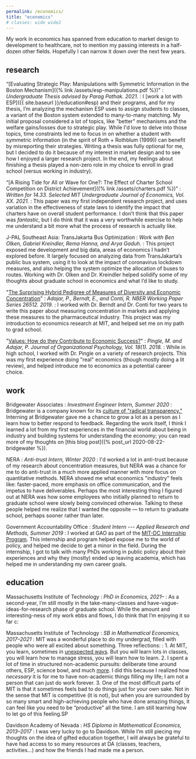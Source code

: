 ```yaml
---
permalink: /economics/
title: "economics"
# classes: wide wide2
---
```


My work in economics has spanned from education to market design to development to healthcare, not to mention my passing interests in a half-dozen other fields. Hopefully I can narrow it down over the next few years.

## research

“[Evaluating Strategic Play: Manipulations with Symmetric Information in the Boston Mechanism]({% link /assets/esp-manipulations.pdf %})"
: *Undergraduate Thesis advised by Parag Pathak. 2021.*
: I [work a lot with ESP]({{ site.baseurl }}/education#esp) and their programs, and for my thesis, I’m analyzing the mechanism ESP uses to assign students to classes, a variant of the Boston system extended to many-to-many matching. My initial proposal considered a lot of topics, like "better" mechanisms and the welfare gains/losses due to strategic play. While I'd love to delve into those topics, time constraints led me to focus in on whether a student with symmetric information (in the spirit of Roth + Rothblum (1999)) can benefit by misreporting their strategies. Writing a thesis was fully optional for me, but I decided to do it because of my interest in market design and to see how I enjoyed a larger research project. In the end, my feelings about finishing a thesis played a non-zero role in my choice to enroll in grad school (versus working in industry).

“[A Rising Tide for All or Wave for One?: The Effect of Charter School Competition on District Achievement]({% link /assets/charters.pdf %})”
: *Written for 14.33. Selected MIT Undergraduate Journal of Economics, Vol. XX. 2021.*
: This paper was my first independent research project, and uses variation in the effectiveness of state laws to identify the impact that charters have on overall student performance. I don’t think that this paper was *fantastic*, but I do think that it was a very worthwhile exercise to help me understand a bit more what the process of research is actually like. 

J-PAL Southeast Asia: TransJakarta Bus Optimization
: *Work with Ben Olken, Gabriel Kreindler, Rema Hanna, and Arya Gaduh.*
: This project exposed me development and big data, areas of economics I hadn’t explored before. It largely focused on analyzing data from TransJakarta’s public bus system, using it to look at the impact of coronavirus lockdown measures, and also helping the system optimize the allocation of buses to routes. Working with Dr. Olken and Dr. Kreindler helped solidify some of my thoughts about graduate school in economics and what I’d like to study.

"[The Surprising Hybrid Pedigree of Measures of Diversity and Economic Concentration](https://www.nber.org/papers/w26512.pdf)"
: *Adajar, P., Berndt, E., and Conti, R. NBER Working Paper Series 26512. 2019.*
: I worked with Dr. Berndt and Dr. Conti for two years to write this paper about measuring concentration in markets and applying these measures to the pharmaceutical industry. This project was my introduction to economics research at MIT, and helped set me on my path to grad school.

"[Values: How do they Contribute to Economic Success?](http://www.na-businesspress.com/JOP/JOP18-1/PingleM_18_1.pdf)"
: *Pingle, M. and Adajar, P. Journal of Organizational Psychology, Vol. 18(1). 2018.*
: While in high school, I worked with Dr. Pingle on a variety of research projects. This was my first experience doing "real" economics (though mostly doing a lit review), and helped introduce me to economics as a potential career choice.

## work
Bridgewater Associates
: *Investment Engineer Intern, Summer 2020*
: Bridgewater is a company known for its [culture of "radical transparency."](https://www.bridgewater.com/media-archive/culture/) Interning at Bridgewater gave me a chance to grow a lot as a person as I learn how to better respond to feedback. Regarding the work itself, I think I learned a lot from my first experiences in the financial world about being in industry and building systems for understanding the economy; you can read more of my thoughts on [this blog post]({% post_url 2020-08-22-bridgewater %}).

NERA
: *Anti-trust Intern, Winter 2020*
: I'd worked a lot in anti-trust because of my research about concentration measures, but NERA was a chance for me to do anti-trust in a much more applied manner with more focus on quantitative methods. NERA showed me what economics "industry" feels like: faster-paced, more emphasis on office communication, and the impetus to have deliverables. Perhaps the most interesting thing I figured out at NERA was how some employees who initially planned to return to graduate school were slowly being convinced otherwise. Talking to these people helped me realize that I wanted the opposite — to return to graduate school, perhaps sooner rather than later.

Government Accountability Office
: *Student Intern --- Applied Research and Methods, Summer 2019*
: I worked at GAO as part of the [MIT-DC Internship Program](https://summerwash.mit.edu/). This internship and program helped expose me to the world of policy, and helped me decide to get a minor in the field. During the internship, I got to talk with many PhDs working in public policy about their experiences and why they (mostly) ended up leaving academia, which has helped me in understanding my own career goals.

## education

Massachusetts Institute of Technology
: *PhD in Economics, 2021–*
: As a second-year, I’m still mostly in the take-many-classes and have-vague-ideas-for-research phase of graduate school. While the amount and interesting-ness of my work ebbs and flows, I do think that I’m enjoying it so far c:

Massachusetts Institute of Technology
: *SB in Mathematical Economics, 2017–2021*
: MIT was a wonderful place to do my undergrad, filled with people who were all excited about something. Three reflections:
: 1. At MIT, you learn, sometimes in [unexpected ways](https://mitadmissions.org/blogs/entry/what-i-learned-from-classes/). But you will learn lots in classes, you will learn how to manage stress, you will learn how to learn.
2. I spent a lot of time in structured non-academic pursuits: deliberate time around others, ESP, science bowl, and much [more](http://localhost:4000/more/). I did this because I realized how *necessary* it is for me to have non-academic things filling my life; I am not a person that can just do work forever.
3. One of the most difficult parts of MIT is that it sometimes feels bad to do things just for your own sake. Not in the sense that MIT is competitive (it is not), but when you are surrounded by so many smart and high-achieving people who have done amazing things, it can feel like you need to be “productive” all the time. I am still learning how to let go of this feeling.SP

Davidson Academy of Nevada
: *HS Diploma in Mathematical Economics, 2013–2017*
: I was very lucky to go to Davidson. While I’m still piecing my thoughts on the idea of gifted education together, I will always be grateful to have had access to so many resources at DA (classes, teachers, activities…) and how the friends I had made me a person. 
